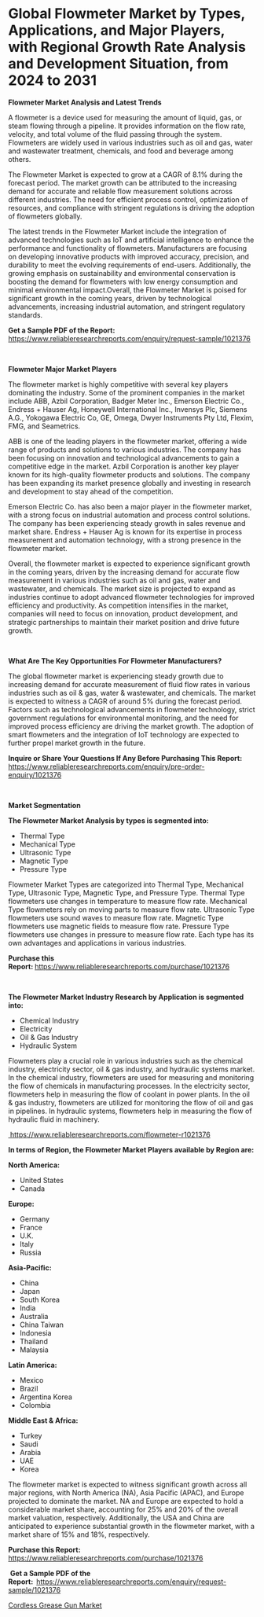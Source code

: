 <p><h1>Global Flowmeter Market by Types, Applications, and Major Players, with Regional Growth Rate Analysis and Development Situation, from 2024 to 2031</h1></p><p><strong>Flowmeter Market Analysis and Latest Trends</strong></p>
<p><p>A flowmeter is a device used for measuring the amount of liquid, gas, or steam flowing through a pipeline. It provides information on the flow rate, velocity, and total volume of the fluid passing through the system. Flowmeters are widely used in various industries such as oil and gas, water and wastewater treatment, chemicals, and food and beverage among others.</p><p>The Flowmeter Market is expected to grow at a CAGR of 8.1% during the forecast period. The market growth can be attributed to the increasing demand for accurate and reliable flow measurement solutions across different industries. The need for efficient process control, optimization of resources, and compliance with stringent regulations is driving the adoption of flowmeters globally.</p><p>The latest trends in the Flowmeter Market include the integration of advanced technologies such as IoT and artificial intelligence to enhance the performance and functionality of flowmeters. Manufacturers are focusing on developing innovative products with improved accuracy, precision, and durability to meet the evolving requirements of end-users. Additionally, the growing emphasis on sustainability and environmental conservation is boosting the demand for flowmeters with low energy consumption and minimal environmental impact.Overall, the Flowmeter Market is poised for significant growth in the coming years, driven by technological advancements, increasing industrial automation, and stringent regulatory standards.</p></p>
<p><strong>Get a Sample PDF of the Report:&nbsp;</strong> <a href="https://www.reliableresearchreports.com/enquiry/request-sample/1021376">https://www.reliableresearchreports.com/enquiry/request-sample/1021376</a></p>
<p>&nbsp;</p>
<p><strong>Flowmeter Major Market Players</strong></p>
<p><p>The flowmeter market is highly competitive with several key players dominating the industry. Some of the prominent companies in the market include ABB, Azbil Corporation, Badger Meter Inc., Emerson Electric Co., Endress + Hauser Ag, Honeywell International Inc., Invensys Plc, Siemens A.G., Yokogawa Electric Co, GE, Omega, Dwyer Instruments Pty Ltd, Flexim, FMG, and Seametrics.</p><p>ABB is one of the leading players in the flowmeter market, offering a wide range of products and solutions to various industries. The company has been focusing on innovation and technological advancements to gain a competitive edge in the market. Azbil Corporation is another key player known for its high-quality flowmeter products and solutions. The company has been expanding its market presence globally and investing in research and development to stay ahead of the competition.</p><p>Emerson Electric Co. has also been a major player in the flowmeter market, with a strong focus on industrial automation and process control solutions. The company has been experiencing steady growth in sales revenue and market share. Endress + Hauser Ag is known for its expertise in process measurement and automation technology, with a strong presence in the flowmeter market.</p><p>Overall, the flowmeter market is expected to experience significant growth in the coming years, driven by the increasing demand for accurate flow measurement in various industries such as oil and gas, water and wastewater, and chemicals. The market size is projected to expand as industries continue to adopt advanced flowmeter technologies for improved efficiency and productivity. As competition intensifies in the market, companies will need to focus on innovation, product development, and strategic partnerships to maintain their market position and drive future growth.</p></p>
<p>&nbsp;</p>
<p><strong>What Are The Key Opportunities For Flowmeter Manufacturers?</strong></p>
<p><p>The global flowmeter market is experiencing steady growth due to increasing demand for accurate measurement of fluid flow rates in various industries such as oil & gas, water & wastewater, and chemicals. The market is expected to witness a CAGR of around 5% during the forecast period. Factors such as technological advancements in flowmeter technology, strict government regulations for environmental monitoring, and the need for improved process efficiency are driving the market growth. The adoption of smart flowmeters and the integration of IoT technology are expected to further propel market growth in the future.</p></p>
<p><strong>Inquire or Share Your Questions If Any Before Purchasing This Report:</strong> <a href="https://www.reliableresearchreports.com/enquiry/pre-order-enquiry/1021376">https://www.reliableresearchreports.com/enquiry/pre-order-enquiry/1021376</a></p>
<p>&nbsp;</p>
<p><strong>Market Segmentation</strong></p>
<p><strong>The Flowmeter Market Analysis by types is segmented into:</strong></p>
<p><ul><li>Thermal Type</li><li>Mechanical Type</li><li>Ultrasonic Type</li><li>Magnetic Type</li><li>Pressure Type</li></ul></p>
<p><p>Flowmeter Market Types are categorized into Thermal Type, Mechanical Type, Ultrasonic Type, Magnetic Type, and Pressure Type. Thermal Type flowmeters use changes in temperature to measure flow rate. Mechanical Type flowmeters rely on moving parts to measure flow rate. Ultrasonic Type flowmeters use sound waves to measure flow rate. Magnetic Type flowmeters use magnetic fields to measure flow rate. Pressure Type flowmeters use changes in pressure to measure flow rate. Each type has its own advantages and applications in various industries.</p></p>
<p><strong>Purchase this Report:&nbsp;</strong><a href="https://www.reliableresearchreports.com/purchase/1021376">https://www.reliableresearchreports.com/purchase/1021376</a></p>
<p>&nbsp;</p>
<p><strong>The Flowmeter Market Industry Research by Application is segmented into:</strong></p>
<p><ul><li>Chemical Industry</li><li>Electricity</li><li>Oil & Gas Industry</li><li>Hydraulic System</li></ul></p>
<p><p>Flowmeters play a crucial role in various industries such as the chemical industry, electricity sector, oil & gas industry, and hydraulic systems market. In the chemical industry, flowmeters are used for measuring and monitoring the flow of chemicals in manufacturing processes. In the electricity sector, flowmeters help in measuring the flow of coolant in power plants. In the oil & gas industry, flowmeters are utilized for monitoring the flow of oil and gas in pipelines. In hydraulic systems, flowmeters help in measuring the flow of hydraulic fluid in machinery.</p></p>
<p><a href="https://www.reliableresearchreports.com/flowmeter-r1021376">&nbsp;https://www.reliableresearchreports.com/flowmeter-r1021376</a></p>
<p><strong>In terms of Region, the Flowmeter Market Players available by Region are:</strong></p>
<p>
    <p> <strong> North America: </strong>
        <ul>
            <li>United States</li>
            <li>Canada</li>
        </ul>
        </p> 
    <p> <strong> Europe: </strong>
        <ul>
            <li>Germany</li>
            <li>France</li>
            <li>U.K.</li>
            <li>Italy</li>
            <li>Russia</li>
        </ul>
        </p> 
    <p> <strong> Asia-Pacific: </strong>
        <ul>
            <li>China</li>
            <li>Japan</li>
            <li>South Korea</li>
            <li>India</li>
            <li>Australia</li>
            <li>China Taiwan</li>
            <li>Indonesia</li>
            <li>Thailand</li>
            <li>Malaysia</li>
        </ul>
        </p> 
    <p> <strong> Latin America: </strong>
        <ul>
            <li>Mexico</li>
            <li>Brazil</li>
            <li>Argentina Korea</li>
            <li>Colombia</li>
        </ul>
        </p> 
    <p> <strong> Middle East & Africa: </strong>
        <ul>
            <li>Turkey</li>
            <li>Saudi</li>
            <li>Arabia</li>
            <li>UAE</li>
            <li>Korea</li>
        </ul>
    </p>
    </p>
<p><p>The flowmeter market is expected to witness significant growth across all major regions, with North America (NA), Asia Pacific (APAC), and Europe projected to dominate the market. NA and Europe are expected to hold a considerable market share, accounting for 25% and 20% of the overall market valuation, respectively. Additionally, the USA and China are anticipated to experience substantial growth in the flowmeter market, with a market share of 15% and 18%, respectively.</p></p>
<p><strong>Purchase this Report: </strong><a href="https://www.reliableresearchreports.com/purchase/1021376">https://www.reliableresearchreports.com/purchase/1021376</a></p>
<p>&nbsp;<strong>Get a Sample PDF of the Report:&nbsp;&nbsp;</strong><a href="https://www.reliableresearchreports.com/enquiry/request-sample/1021376">https://www.reliableresearchreports.com/enquiry/request-sample/1021376</a></p>
<p><strong></strong></p>
<p><p><a href="https://github.com/GroverBarry/Market-Research-Report-List-4/blob/main/cordless-grease-gun-market.md">Cordless Grease Gun Market</a></p></p>